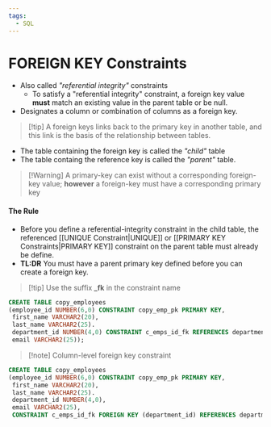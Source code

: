 ```yaml
---
tags:
  - SQL
---
```


# FOREIGN KEY Constraints
- Also called *"referential integrity"* constraints
	- To satisfy a "referential integrity" constraint, a foreign key value **must** match an existing value in the parent table or be null.
- Designates a column or combination of columns as a foreign key.

>[!tip] A foreign keys links back to the primary key in another table, and this link is the basis of the relationship between tables.

- The table containing the foreign key is called the *"child"* table
- The table containg the reference key is called the *"parent"* table.

>[!Warning] A primary-key can exist without a corresponding foreign-key value; **however** a foreign-key must have a corresponding primary key

#### The Rule
- Before you define a referential-integrity constraint in the child table, the referenced [[UNIQUE Constraint|UNIQUE]] or [[PRIMARY KEY Constraints|PRIMARY KEY]] constraint on the parent table must already be define.
- **TL:DR** You must have a parent primary key defined before you can create a foreign key.

>[!tip] Use the suffix **_fk** in the constraint name


```SQL
CREATE TABLE copy_employees
(employee_id NUMBER(6,0) CONSTRAINT copy_emp_pk PRIMARY KEY,
 first_name VARCHAR2(20),
 last_name VARCHAR2(25).
 department_id NUMBER(4,0) CONSTRAINT c_emps_id_fk REFERENCES departments(department_id),
 email VARCHAR2(25));
```
>[!note] Column-level foreign key constraint

```SQL
CREATE TABLE copy_employees
(employee_id NUMBER(6,0) CONSTRAINT copy_emp_pk PRIMARY KEY,
 first_name VARCHAR2(20),
 last_name VARCHAR2(25).
 department_id NUMBER(4,0),
 email VARCHAR2(25),
 CONSTRAINT c_emps_id_fk FOREIGN KEY (department_id) REFERENCES departments(department_id));
```